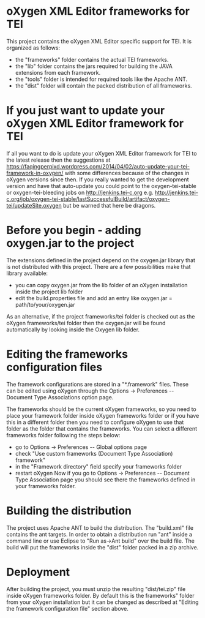 # oXygen XML Editor frameworks for TEI 

This project contains the oXygen XML Editor specific support for TEI. 
It is organized as follows:
* the "frameworks" folder contains the actual TEI frameworks.
* the "lib" folder contains the jars required for building the JAVA extensions from each framework.
* the "tools" folder is intended for required tools like the Apache ANT.
* the "dist" folder will contain the packed distribution of all frameworks.

# If you just want to update your oXygen XML Editor framework for TEI
If all you want to do is update your oXygen XML Editor framework for TEI to the latest release then
the suggestions at https://faqingperplxd.wordpress.com/2014/04/02/auto-update-your-tei-framework-in-oxygen/ 
with some differences because of the changes in oXygen versions since then.  If you really wanted to get the 
development version and have that auto-update you could point to the oxygen-tei-stable or oxygen-tei-bleeding 
jobs on http://jenkins.tei-c.org e.g. http://jenkins.tei-c.org/job/oxygen-tei-stable/lastSuccessfulBuild/artifact/oxygen-tei/updateSite.oxygen but be warned that here be dragons.

# Before you begin - adding oxygen.jar to the project

The extensions defined in the project depend on the oxygen.jar library that is
not distributed with this project. There are a few possibilities make that 
library available:

* you can copy oxygen.jar from the lib folder of an oXygen installation inside the project lib folder
* edit the build.properties file and add an entry like oxygen.jar = path/to/your/oxygen.jar

As an alternative, if the project frameworks/tei folder is checked out as the 
oXygen frameworks/tei folder then the oxygen.jar will be found automatically by
looking inside the Oxygen lib folder. 

# Editing the frameworks configuration files

The framework configurations are stored in a "*.framework" files. These can be 
edited using oXygen through the Options -> Preferences -- Document Type 
Associations option page.

The frameworks should be the current oXygen frameworks, so you need to place 
your framework folder inside oXygen frameworks folder or if you have this in a 
different folder then you need to configure oXygen to use that folder as the 
folder that contains the frameworks. You can select a different frameworks 
folder following the steps below:
* go to Options -> Preferences -- Global options page
* check "Use custom frameworks (Document Type Association) framework"
* in the "Framework directory" field specify your frameworks folder
* restart oXygen
Now if you go to Options -> Preferences -- Document Type Association page you 
should see there the frameworks defined in your frameworks folder. 

# Building the distribution

The project uses Apache ANT to build the distribution. The "build.xml" file
contains the ant targets. In order to obtain a distribution run "ant" inside 
a command line or use Eclipse to "Run as->Ant build" over the build file. The 
build will put the frameworks inside the "dist" folder packed in a zip archive.

# Deployment

After building the project, you must unzip the resulting "dist/tei.zip" file 
inside oXygen frameworks folder. By default this is the frameworks" folder from 
your oXygen installation but it can be changed as described at "Editing the 
framework configuration file" section above. 
